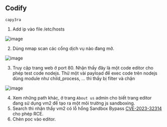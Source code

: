## Codify
``capy3ra``

1. Add ip vào file /etc/hosts

![image](https://github.com/capy3ra/HackTheBox/assets/80744099/a76576bc-97cb-4e20-a5f4-dbd351339701)

2. Dùng nmap scan các cổng dịch vụ nào đang mở.

![image](https://github.com/capy3ra/HackTheBox/assets/80744099/b868737a-7bd8-4648-98b0-e007d8092c41)

3. Truy cập trang web ở port 80. Nhận thấy đây là một code editor cho phép test code nodejs. Thử một vài payload để exec code trên nodejs dùng module như child_process, ... thì thấy bị filter và chặn

![image](https://github.com/capy3ra/HackTheBox/assets/80744099/dd40e654-a95b-4127-ab75-b283dac12ddc)

4. Xem những path khác, ở trang `About us` admin cho biết trang editor đang sử dụng vm2 để tạo ra một môi trường js sandboxing.
5. Search thì nhận thấy vm2 có lỗ hổng Sandbox Bypass  [CVE-2023-32314](https://security.snyk.io/vuln/SNYK-JS-VM2-5537100) cho phép RCE.
6. Chèn poc vào editor.
